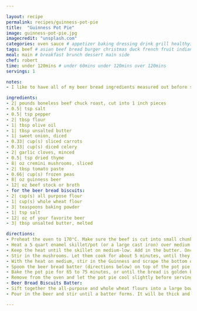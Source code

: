 ```yaml
---

layout: recipe
permalink: recipes/guinness-pot-pie 
title:  "Guinness Pot Pie"
image: guinness-pot-pie.jpg 
imagecredit: "unsplash.com" 
categories: oven sauce # appetizer baking dressing drink grill healthyish marinade oven pickling quick raw salad sandwich sauce snack soup
tags: beef # asian beef bread burger christmas duck french fruit indian italian mexican nuts pasta pork poultry rice seafood thanksgiving vegetarian
meal: main # breakfast brunch dessert main side
chef: robert 
time: under 120mins # under 60mins under 120mins over 120mins
servings: 1 

notes:
- I like to have all of my beer bread ingredients measured out before starting. While the vegetables are softening, I will mix together the biscuit batter. Instructions for mixing the batter are at the end of the recipe.

ingredients:
- 2| pounds boneless beef chuck roast, cut into 1 inch pieces
- 0.5| tsp salt
- 0.5| tsp pepper
- 2| tbsp flour
- 1| tbsp olive oil
- 1| tbsp unsalted butter
- 1| sweet onion, diced
- 0.33| cup(s) sliced carrots
- 0.33| cup(s) diced celery
- 2| garlic cloves, minced
- 0.5| tsp dried thyme
- 8| oz cremini mushrooms, sliced
- 2| tbsp tomato paste
- 0.66| cup(s) frozen peas
- 8| oz guinness beer
- 12| oz beef stock or broth
- for the beer bread biscuits:
- 2| cup(s) all purpose flour
- 1| cup(s) whole wheat flour
- 3| teaspoons baking powder
- 1| tsp salt
- 12| oz of your favorite beer
- 3| tbsp unsalted butter, melted

directions:
- Preheat the oven to 170°C. Make sure the beef is cut into small chunks – around 1 inch in size, so the beef can cook through in the oven. Season the beef with salt and pepper. Sprinkle with the flour and toss well to evenly cover the beef.
- Heat a 5 quart enamel skillet/pot (or a large cast iron) over medium high heat. Add the oil and once it’s shimmering, add the beef in a single layer. You might have to do 1 to 2 batches. Sear the beef on both sides until it is golden brown, about 2 to 3 minutes per side. Remove the beef with a slotted spoon and set it aside on a plate.
- Keep the heat until the skillet on medium-low. Add in the butter. Once melted, stir in the onion, carrots, celery and garlic with a pinch of salt and pepper. Stir in the thyme. Cook until softened, about 5 to 6 minutes. Use a wooden spoon to stir the vegetables and help scrape any brown bits of flavor from the bottom of the pot. 
- Stir in the mushrooms. Let them cook for about 5 minutes, until they soften. Stir in the tomato paste and cook for another 5 minutes.
- With the heat on medium, stir in the Guinness and scrape the bottom of the pan again. Add the beef back to the skillet along with the beef stock. Bring the mixture to a boil then turn off the heat. Stir in peas.
- Spoon the beer bread batter (directions below) on top of the pot pie in 0.5| cup(s) biscuit-like drops. Drizzle the melted butter over top of the batter.
- Bake the pot pie for 65 to 75 minutes, or until the bread is golden brown and set on the bottom. Be sure to gently check under the biscuits and see if the dough is cooked through.
- Remove from the oven and let the pot pie cool slightly before serving.
- Beer Bread Biscuits Batter:
- Sift together the all-purpose and whole wheat flours into a large bowl. Stir in the baking powder and the salt.
- Pour in the beer and stir until a batter forms. It will be thick and bubbly. Let sit for about 5 minutes before spooning on top of the pot pie.

--- 
```

